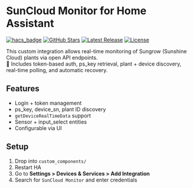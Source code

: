 # SunCloud Monitor for Home Assistant

[![hacs_badge](https://img.shields.io/badge/HACS-Custom-orange.svg?style=flat-square)](https://hacs.xyz/docs/faq/custom_repositories) 
[![GitHub Stars](https://img.shields.io/github/stars/jsanchezdelvillar/Suncloud_monitor?style=flat-square)](https://github.com/jsanchezdelvillar/Suncloud_monitor/stargazers)
[![Latest Release](https://img.shields.io/github/v/release/jsanchezdelvillar/Suncloud_monitor?style=flat-square)](https://github.com/jsanchezdelvillar/Suncloud_monitor/releases)
[![License](https://img.shields.io/github/license/jsanchezdelvillar/Suncloud_monitor?style=flat-square)](https://github.com/jsanchezdelvillar/Suncloud_monitor/blob/main/LICENSE)

This custom integration allows real-time monitoring of Sungrow (Sunshine Cloud) plants via open API endpoints.  
🧠 Includes token-based auth, ps_key retrieval, plant + device discovery, real-time polling, and automatic recovery.

## Features

- Login + token management
- ps_key, device_sn, plant ID discovery
- `getDeviceRealTimeData` support
- Sensor + input_select entities
- Configurable via UI

## Setup

1. Drop into `custom_components/`
2. Restart HA
3. Go to **Settings > Devices & Services > Add Integration**
4. Search for `SunCloud Monitor` and enter credentials
